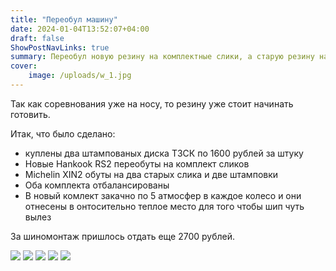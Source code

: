 ```yaml
---
title: "Переобул машину"
date: 2024-01-04T13:52:07+04:00
draft: false
ShowPostNavLinks: true
summary: Переобул новую резину на комплектные слики, а старую резину на два слика и две штамповки
cover:
    image: /uploads/w_1.jpg
---
```



Так как соревнования уже на носу, то резину уже стоит начинать готовить.

Итак, что было сделано:

- куплены два штампованых диска ТЗСК по 1600 рублей за штуку
- Новые Hankook RS2 переобуты на комплект сликов
- Michelin XIN2 обуты на два старых слика и две штамповки
- Оба комплекта отбалансированы
- В новый комлект закачно по 5 атмосфер в каждое колесо и они отнесены в онтосительно теплое место для того чтобы шип чуть вылез

За шиномонтаж пришлось отдать еще 2700 рублей.

![](/uploads/w_2.jpg)
![](/uploads/w_3.jpg)
![](/uploads/w_4.jpg)
![](/uploads/w_5.jpg)
![](/uploads/w_6.jpg)


